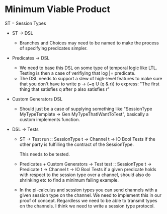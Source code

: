 # Minimum Viable Product

ST = Session Types

* ST -> DSL
    * Branches and Choices may need to be named
      to make the process of specifying predicates
      simpler.

* Predicates -> DSL
    * We need to base this DSL
      on some type of temporal
      logic like LTL.
      Testing is then a case of
      verifiying that
      log |= predicate.
    * The DSL needs to support a slew of high-level
      features to make sure that you don't have to write
      p -> (~q U (q & r)) to express:
      "The first thing that satisfies q after p also
      satisfies r"

* Custom Generators DSL
    * Should just be a case of supplying something
      like "SessionType MyTypeTemplate -> Gen MyTypeThatIWantToTest",
      basically a custom implements function.

* DSL -> Tests

    * ST -> Test
        run :: SessionType t -> Channel t -> IO Bool
        Tests if the other party is fulfilling the contract
        of the SessionType.
        
        This needs to be tested.

    * Predicates + Custom Generators -> Test
        test :: SessionType t -> Predicate t -> Channel t -> IO Bool
        Tests if a given predicate holds with respect to the
        session type over a channel, should also do shrinking etc
        to find a minimum failing example.

    * In the pi-calculus and session types you can send channels with
      a given session type on the channel. We need to implement this
      in our proof of concept. Regardless we need to be able to transmit
      types on the channels. I think we need to write a session type
      protocol.
